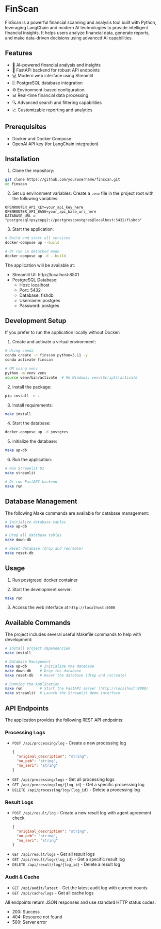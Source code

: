 # FinScan

FinScan is a powerful financial scanning and analysis tool built with Python, leveraging LangChain and modern AI technologies to provide intelligent financial insights. It helps users analyze financial data, generate reports, and make data-driven decisions using advanced AI capabilities.

## Features

- 🤖 AI-powered financial analysis and insights
- 🚀 FastAPI backend for robust API endpoints
- 💻 Modern web interface using Streamlit
- 🗄️ PostgreSQL database integration
- ⚙️ Environment-based configuration
- 📊 Real-time financial data processing
- 🔍 Advanced search and filtering capabilities
- 📈 Customizable reporting and analytics

## Prerequisites

- Docker and Docker Compose
- OpenAI API key (for LangChain integration)

## Installation

1. Clone the repository:
```bash
git clone https://github.com/yourusername/finscan.git
cd finscan
```

2. Set up environment variables:
Create a `.env` file in the project root with the following variables:
```env
OPENROUTER_API_KEY=your_api_key_here
OPENROUTER_API_BASE=your_api_base_url_here
DATABASE_URL = "postgresql+psycopg2://postgres:postgres@localhost:5432/fishdb"
```

3. Start the application:
```bash
# Build and start all services
docker-compose up --build

# Or run in detached mode
docker-compose up -d --build
```

The application will be available at:
- Streamlit UI: http://localhost:8501
- PostgreSQL Database:
  - Host: localhost
  - Port: 5432
  - Database: fishdb
  - Username: postgres
  - Password: postgres

## Development Setup

If you prefer to run the application locally without Docker:

1. Create and activate a virtual environment:
```bash
# Using conda
conda create -n finscan python=3.11 -y
conda activate finscan

# OR using venv
python -m venv venv
source venv/bin/activate  # On Windows: venv\Scripts\activate
```

2. Install the package:
```bash
pip install -e .
```

3. Install requirements:
```bash
make install
```

4. Start the database:
```bash
docker-compose up -d postgres
```

5. Initialize the database:
```bash
make up-db
```

6. Run the application:
```bash
# Run Streamlit UI
make streamlit

# Or run FastAPI backend
make run
```

## Database Management

The following Make commands are available for database management:

```bash
# Initialize database tables
make up-db

# Drop all database tables
make down-db

# Reset database (drop and recreate)
make reset-db
```

## Usage
1. Run postgresql docker container

2. Start the development server:
```bash
make run
```

3. Access the web interface at `http://localhost:8000`

## Available Commands

The project includes several useful Makefile commands to help with development:

```bash
# Install project dependencies
make install

# Database Management
make up-db      # Initialize the database
make down-db    # Drop the database
make reset-db   # Reset the database (drop and recreate)

# Running the Application
make run        # Start the FastAPI server (http://localhost:8000)
make streamlit  # Launch the Streamlit demo interface
```

## API Endpoints

The application provides the following REST API endpoints:

### Processing Logs
- `POST /api/processing/log` - Create a new processing log
  ```json
  {
    "original_description": "string",
    "no_peb": "string",
    "no_seri": "string"
  }
  ```
- `GET /api/processing/logs` - Get all processing logs
- `GET /api/processing/log/{log_id}` - Get a specific processing log
- `DELETE /api/processing/log/{log_id}` - Delete a processing log

### Result Logs
- `POST /api/result/log` - Create a new result log with agent agreement check
  ```json
  {
    "original_description": "string",
    "no_peb": "string",
    "no_seri": "string"
  }
  ```
- `GET /api/result/logs` - Get all result logs
- `GET /api/result/log/{log_id}` - Get a specific result log
- `DELETE /api/result/log/{log_id}` - Delete a result log

### Audit & Cache
- `GET /api/audit/latest` - Get the latest audit log with current counts
- `GET /api/cache/logs` - Get all cache logs

All endpoints return JSON responses and use standard HTTP status codes:
- 200: Success
- 404: Resource not found
- 500: Server error